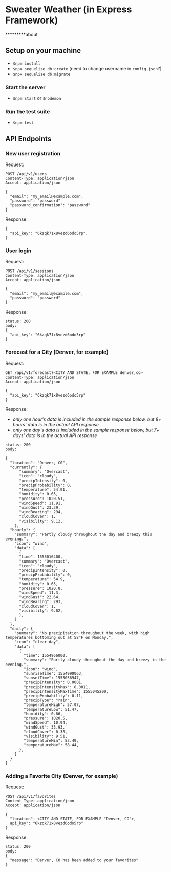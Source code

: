 # Sweater Weather (in Express Framework)
*********about

## Setup on your machine
 - `$npm install`
 - `$npx sequelize db:create` (need to change username in `config.json`?)
 - `$npx sequelize db:migrate`

### Start the server
 - `$npm start` or `$nodemon`

### Run the test suite
 - `$npm test`

## API Endpoints

### New user registration
Request:
```
POST /api/v1/users
Content-Type: application/json
Accept: application/json

{
  "email": "my_email@example.com",
  "password": "password"
  "password_confirmation": "password"
}
```
Response:
```
{
  "api_key": "6kzqk71x8vezd6odo5rp",
}
```

### User login
Request:
```
POST /api/v1/sessions
Content-Type: application/json
Accept: application/json

{
  "email": "my_email@example.com",
  "password": "password"
}
```
Response:
```
status: 200
body:
{
  "api_key": "6kzqk71x8vezd6odo5rp"
}
```

### Forecast for a City (Denver, for example)
Request:
```
GET /api/v1/forecast?<CITY AND STATE, FOR EXAMPLE denver,co>
Content-Type: application/json
Accept: application/json

{
  "api_key": "6kzqk71x8vezd6odo5rp"
}
```
Response:
 - *only one hour's data is included in the sample response below, but 8+ hours' data is in the actual API response*
 - *only one day's data is included in the sample response below, but 7+ days' data is in the actual API response*
```
status: 200
body:

{
  "location": "Denver, C0",
  "currently": {
      "summary": "Overcast",
      "icon": "cloudy",
      "precipIntensity": 0,
      "precipProbability": 0,
      "temperature": 54.91,
      "humidity": 0.65,
      "pressure": 1020.51,
      "windSpeed": 11.91,
      "windGust": 23.39,
      "windBearing": 294,
      "cloudCover": 1,
      "visibility": 9.12,
    },
  "hourly": {
    "summary": "Partly cloudy throughout the day and breezy this evening.",
    "icon": "wind",
    "data": [
      {
      "time": 1555016400,
      "summary": "Overcast",
      "icon": "cloudy",
      "precipIntensity": 0,
      "precipProbability": 0,
      "temperature": 54.9,
      "humidity": 0.65,
      "pressure": 1020.8,
      "windSpeed": 11.3,
      "windGust": 22.64,
      "windBearing": 293,
      "cloudCover": 1,
      "visibility": 9.02,
      },
    ]
  },
  "daily": {
    "summary": "No precipitation throughout the week, with high temperatures bottoming out at 58°F on Monday.",
    "icon": "clear-day",
    "data": [
      {
        "time": 1554966000,
        "summary": "Partly cloudy throughout the day and breezy in the evening.",
        "icon": "wind",
        "sunriseTime": 1554990063,
        "sunsetTime": 1555036947,
        "precipIntensity": 0.0001,
        "precipIntensityMax": 0.0011,
        "precipIntensityMaxTime": 1555045200,
        "precipProbability": 0.11,
        "precipType": "rain",
        "temperatureHigh": 57.07,
        "temperatureLow": 51.47,
        "humidity": 0.66,
        "pressure": 1020.5,
        "windSpeed": 10.94,
        "windGust": 33.93,
        "cloudCover": 0.38,
        "visibility": 9.51,
        "temperatureMin": 53.49,
        "temperatureMax": 58.44,
      },
    ]
  }
}
```

### Adding a Favorite City (Denver, for example)
Request:
```
POST /api/v1/favorites
Content-Type: application/json
Accept: application/json

{
  "location": <CITY AND STATE, FOR EXAMPLE "Denver, CO">,
  api_key": "6kzqk71x8vezd6odo5rp"
}
```
Response:
```
status: 200
body:
{
  "message": "Denver, CO has been added to your favorites"
}
```